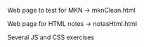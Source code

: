 Web page to test for MKN -> mknClean.html

Web page for HTML notes -> notasHtml.html

Several JS and CSS exercises

